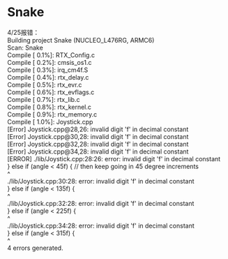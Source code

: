 # Snake
4/25报错：<br>
Building project Snake (NUCLEO_L476RG, ARMC6)<br>
Scan: Snake<br>
Compile [  0.1%]: RTX_Config.c<br>
Compile [  0.2%]: cmsis_os1.c<br>
Compile [  0.3%]: irq_cm4f.S<br>
Compile [  0.4%]: rtx_delay.c<br>
Compile [  0.5%]: rtx_evr.c<br>
Compile [  0.6%]: rtx_evflags.c<br>
Compile [  0.7%]: rtx_lib.c<br>
Compile [  0.8%]: rtx_kernel.c<br>
Compile [  0.9%]: rtx_memory.c<br>
Compile [  1.0%]: Joystick.cpp<br>
[Error] Joystick.cpp@28,26: invalid digit 'f' in decimal constant<br>
[Error] Joystick.cpp@30,28: invalid digit 'f' in decimal constant<br>
[Error] Joystick.cpp@32,28: invalid digit 'f' in decimal constant<br>
[Error] Joystick.cpp@34,28: invalid digit 'f' in decimal constant<br>
[ERROR] ./lib/Joystick.cpp:28:26: error: invalid digit 'f' in decimal constant<br>
} else if (angle < 45f) {  // then keep going in 45 degree increments<br>
^<br>
./lib/Joystick.cpp:30:28: error: invalid digit 'f' in decimal constant<br>
}  else if (angle < 135f) {<br>
^<br>
./lib/Joystick.cpp:32:28: error: invalid digit 'f' in decimal constant<br>
}  else if (angle < 225f) {<br>
^<br>
./lib/Joystick.cpp:34:28: error: invalid digit 'f' in decimal constant<br>
}  else if (angle < 315f) {<br>
^<br>
4 errors generated.<br>